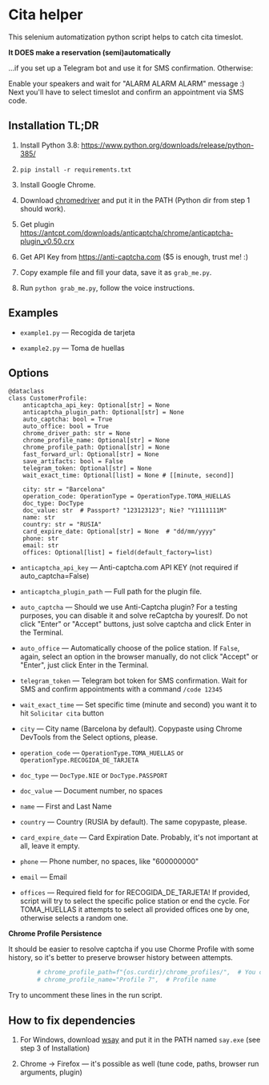 Cita helper
===========

This selenium automatization python script helps to catch cita timeslot.

**It DOES make a reservation (semi)automatically**

...if you set up a Telegram bot and use it for SMS confirmation. Otherwise:

Enable your speakers and wait for "ALARM ALARM ALARM" message :) Next you'll have to select timeslot and confirm an appointment via SMS code.

Installation TL;DR
-------------------

1. Install Python 3.8: https://www.python.org/downloads/release/python-385/

2. `pip install -r requirements.txt`

3. Install Google Chrome.

4. Download [chromedriver](https://chromedriver.chromium.org/downloads) and put it in the PATH (Python dir from step 1 should work).

5. Get plugin https://antcpt.com/downloads/anticaptcha/chrome/anticaptcha-plugin_v0.50.crx

6. Get API Key from https://anti-captcha.com ($5 is enough, trust me! :)

7. Copy example file and fill your data, save it as `grab_me.py`.

8. Run `python grab_me.py`, follow the voice instructions.


Examples
--------

* `example1.py` — Recogida de tarjeta

* `example2.py` — Toma de huellas

Options
--------

```
@dataclass
class CustomerProfile:
    anticaptcha_api_key: Optional[str] = None
    anticaptcha_plugin_path: Optional[str] = None
    auto_captcha: bool = True
    auto_office: bool = True
    chrome_driver_path: str = None
    chrome_profile_name: Optional[str] = None
    chrome_profile_path: Optional[str] = None
    fast_forward_url: Optional[str] = None
    save_artifacts: bool = False
    telegram_token: Optional[str] = None
    wait_exact_time: Optional[list] = None # [[minute, second]]

    city: str = "Barcelona"
    operation_code: OperationType = OperationType.TOMA_HUELLAS
    doc_type: DocType
    doc_value: str  # Passport? "123123123"; Nie? "Y1111111M"
    name: str
    country: str = "RUSIA"
    card_expire_date: Optional[str] = None  # "dd/mm/yyyy"
    phone: str
    email: str
    offices: Optional[list] = field(default_factory=list)
```

* `anticaptcha_api_key` — Anti-captcha.com API KEY (not required if auto_captcha=False)

* `anticaptcha_plugin_path` — Full path for the plugin file.

* `auto_captcha` — Should we use Anti-Captcha plugin? For a testing purposes, you can disable it and solve reCaptcha by youreslf. Do not click "Enter" or "Accept" buttons, just solve captcha and click Enter in the Terminal.

* `auto_office` — Automatically choose of the police station. If `False`, again, select an option in the browser manually, do not click "Accept" or "Enter", just click Enter in the Terminal.

* `telegram_token` — Telegram bot token for SMS confirmation. Wait for SMS and confirm appointments with a command `/code 12345`

* `wait_exact_time` — Set specific time (minute and second) you want it to hit `Solicitar cita` button

* `city` — City name (Barcelona by default). Copypaste using Chrome DevTools from the Select options, please.

* `operation_code` — `OperationType.TOMA_HUELLAS` or `OperationType.RECOGIDA_DE_TARJETA`

* `doc_type` — `DocType.NIE` or `DocType.PASSPORT`

* `doc_value` — Document number, no spaces

* `name` — First and Last Name

* `country` — Country (RUSIA by default). The same copypaste, please.

* `card_expire_date` — Card Expiration Date. Probably, it's not important at all, leave it empty.

* `phone` — Phone number, no spaces, like "600000000"

* `email` — Email

* `offices` — Required field for for RECOGIDA_DE_TARJETA! If provided, script will try to select the specific police station or end the cycle. For TOMA_HUELLAS it attempts to select all provided offices one by one, otherwise selects a random one.

**Chrome Profile Persistence**

It should be easier to resolve captcha if you use Chorme Profile with some history, so it's better to preserve browser history between attempts.

```python
        # chrome_profile_path=f"{os.curdir}/chrome_profiles/",  # You can persist Chrome profile between runs, it's good for captcha :)
        # chrome_profile_name="Profile 7",  # Profile name
```

Try to uncomment these lines in the run script.


How to fix dependencies
------------------------

1. For Windows, download [wsay](https://github.com/p-groarke/wsay/releases) and put it in the PATH named `say.exe` (see step 3 of Installation)

2. Chrome → Firefox — it's possible as well (tune code, paths, browser run arguments, plugin)
